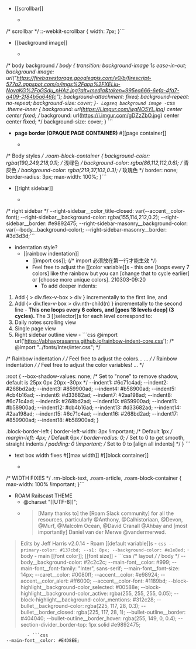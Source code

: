 - [[scrollbar]]
    - ```css
/* scrollbar */
::-webkit-scrollbar {
	width: 7px;
}```
- [[background image]]
    - ```css
/* body background */
body {
	transition: background-image 1s ease-in-out;
	background-image: url("https://firebasestorage.googleapis.com/v0/b/firescript-577a2.appspot.com/o/imgs%2Fapp%2FXELiu-NovaKG%2FoGSdu_nHAz.jpg?alt=media&token=995ea666-6efa-4fa7-a409-2f84b5a646fc");
	background-attachment: fixed;
	background-repeat: no-repeat;
	background-size: cover;
}```
    - Logseq background image
        - ```css
.theme-inner {
    background: url(https://i.imgur.com/wgNO5YL.jpg) center center fixed;
/*  background: url(https://i.imgur.com/gDZzZbO.jpg) center center fixed; */
    background-size: cover;
} ```
- **page border (OPAQUE PAGE CONTAINER)** #[[page container]]
    - ```css
/* Body styles */
.roam-block-container {
  background-color: rgba(190,249,218,0.1); /* 浅绿色 */
  background-color: rgba(86,112,112,0.6); /* 青灰色 */
  background-color: rgba(219,37,102,0.3); /* 玫瑰色 */
  border: none;
  border-radius: 3px;
  max-width: 100%;
}```
- [[right sidebar]]
    - ```css
/* right sidebar */
  	--right-sidebar__color_title-closed: var(--accent__color-font);
  	--right-sidebar__background-color: rgba(155,114,212,0.2);
  	--right-sidebar__border: #e9892475;
  	--right-sidebar-masonry__background-color: var(--body__background-color);
  	--right-sidebar-masonry__border: #3d3d3d;```
- indentation style?
    - [[rainbow indentation]]
        - [[import css]]; (/* import 必须放在第一行才能生效 */)
        - Feel free to adjust the [[color variable]]s - this one [loops every 7 colors] like the rainbow but you can [change that to cycle earlier] or [choose more unique colors].
210303-09:20
            - To add deeper indents:
1. Add { > div.flex-v-box > div } incrementally to the first line, and
2. Add {> div.flex-v-box > div:nth-child(n) } incrementally to the second line
            - __This one loops every 6 colors, and [goes 18 levels deep] (3 cycles).__
The 3 [[selector]]s for each level correspond to:
1. Daily notes scrolling view
2. Single page view
3. Right sidebar outline view
        - ```css
@import url('https://abhayprasanna.github.io/rainbow-indent-core.css'); 
/*  @import "../fonts/Inter/inter.css"; */

/* Rainbow indentation */
/*
Feel free to adjust the colors...
...
*/
/* Rainbow indentation */
/*
Feel free to adjust the color variables!
...
*/

:root {
    --box-shadow-values: none; /* Set to "none" to remove shadow, default is 25px 0px 20px -30px */
    --indent1: #6c71c4ad;
    --indent2: #268bd2ad;
    --indent3: #859900ad;
    --indent4: #b58900ad;
    --indent5: #cb4b16ad;
    --indent6: #d33682ad;
    --indent7: #2aa198ad;
    --indent8: #6c71c4ad;
    --indent9: #268bd2ad;
    --indent10: #859900ad;
    --indent11: #b58900ad;
    --indent12: #cb4b16ad;
    --indent13: #d33682ad;
    --indent14: #2aa198ad;
    --indent15: #6c71c4ad;
    --indent16: #268bd2ad;
    --indent17: #859900ad;
    --indent18: #b58900ad;
}

.block-border-left { 
    border-left-width: 3px !important; /* Default 1px */
    margin-left: 4px; /* Default 6px */
    border-radius: 0; /* Set to 0 to get smooth, straight indents */
    padding: 0 !important; /* Set to 0 to [align all indents] */
} ```
- text box width fixes #[[max width]] #[[block container]]
    - ```css
/* WIDTH FIXES */
.rm-block-text,
.roam-article,
.roam-block-container {
  max-width: 100% !important;
}```
- ROAM Railscast THEME
    - @charset "[[UTF-8]]";
    - > [Many thanks to] the [Roam Slack community] for all the resources, particularly @Anthony, @Calhistoriaan, @Devon, @Murf, @Malcolm Ocean, @David Cranall @Ahbay and [most importantly] Daniel van der Merwe @vandermerwed.
> Edits by Jeff Harris
> v2.0.14
    - Roam [[default variable]]s
        - ```css
  --primary-color: #137cbd;
  --s1: 8px;
  --background-color: #e1e8ed;```
    - body
        - main [[font color]]; [[font size]]
        - ```css
  /* layout */
  /* body */
  --body__background-color: #2c2c2c;
  --main-font__color: #999;
  --main-font__font-family: "Inter", sans-serif;
  --main-font__font-size: 14px;
  --caret__color: #0080ff;
  --accent__color: #e98924;
  --accent__color_alert: #ff6000;
  --accent__color-font: #1189bd;
  --block-highlight__background-color_selected: #00588e;
  --block-highlight__background-color_active: rgba(255, 255, 255, 0.05);
  --block-highlight__background-color_mentions: #312c28;
  --bullet__background-color: rgba(225, 117, 28, 0.3);
  --bullet__border_closed: rgba(225, 117, 28, 1);
  --bullet-outline__border: #404040;
  --bullet-outline__border_hover: rgba(255, 149, 0, 0.4);
  --section-divider_border-top: 1px solid #e9892475;
```
        - ```css
--main-font__color: #E4D8EE;
```
